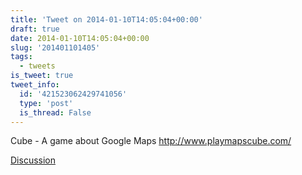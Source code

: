 ```yaml
---
title: 'Tweet on 2014-01-10T14:05:04+00:00'
draft: true
date: 2014-01-10T14:05:04+00:00
slug: '201401101405'
tags:
  - tweets
is_tweet: true
tweet_info:
  id: '421523062429741056'
  type: 'post'
  is_thread: False
---
```




Cube - A game about Google Maps <http://www.playmapscube.com/>

[Discussion](https://x.com/sytelus/status/421523062429741056)
